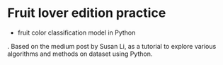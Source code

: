 # Fruit lover edition practice
* fruit color classification model in Python

. Based on the medium post by Susan Li, as a tutorial to explore various algorithms and methods on dataset using Python.
